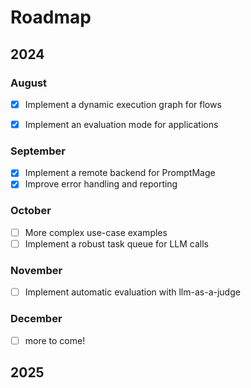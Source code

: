 # Roadmap

## 2024

### August

- [x] Implement a dynamic execution graph for flows
- [x] Implement an evaluation mode for applications


### September

- [x] Implement a remote backend for PromptMage
- [x] Improve error handling and reporting

### October
- [ ] More complex use-case examples
- [ ] Implement a robust task queue for LLM calls

### November

- [ ] Implement automatic evaluation with llm-as-a-judge

### December

- [ ] more to come!

## 2025
